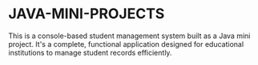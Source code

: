 # JAVA-MINI-PROJECTS
This is a console-based student management system built as a Java mini project. It's a complete, functional application designed for educational institutions to manage student records efficiently.
